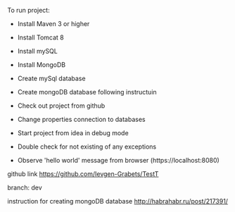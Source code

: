 To run project:

 - Install Maven 3 or higher

 - Install Tomcat 8

 - Install mySQL

 - Install MongoDB

 - Create mySql database

 - Create mongoDB database following instructuin

 - Check out project from github

 - Change properties connection to databases

 - Start project from idea in debug mode

 - Double check for not existing of any exceptions

 - Observe 'hello world' message from browser (https://localhost:8080)

github link https://github.com/Ievgen-Grabets/TestT

branch: dev

instruction for creating mongoDB database http://habrahabr.ru/post/217391/